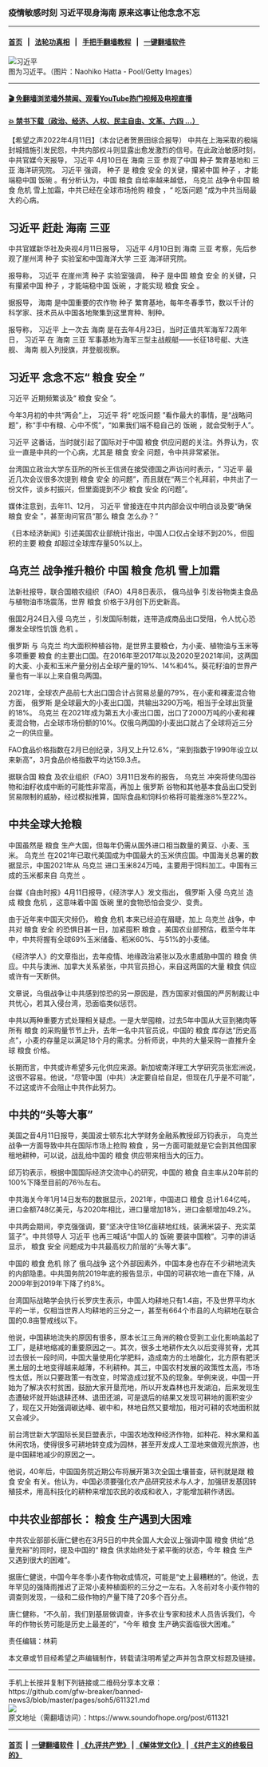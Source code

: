 ### 疫情敏感时刻 习近平现身海南 原来这事让他念念不忘
------------------------

#### [首页](https://github.com/gfw-breaker/banned-news3/blob/master/README.md) &nbsp;&nbsp;|&nbsp;&nbsp; [法轮功真相](https://github.com/begood0513/basic/blob/master/README.md)  &nbsp;&nbsp;|&nbsp;&nbsp; [手把手翻墙教程](https://github.com/gfw-breaker/guides/wiki)  &nbsp;&nbsp;|&nbsp;&nbsp; [一键翻墙软件](https://github.com/gfw-breaker/nogfw/blob/master/README.md)  



<div><img alt="习近平" src="https://img.soundofhope.org/2022-04/gettyimages-1196987002-1649706922897.jpg"/>
<br/><figcaption class="caption">
 图为习近平。（图片：Naohiko Hatta - Pool/Getty Images）
</figcaption></div><hr/>

#### [ 🎬  免翻墙浏览墙外禁闻、观看YouTube热门视频及电视直播](https://github.com/gfw-breaker/HelloWorld)

#### [ 💥  禁书下载（政治、经济、人权、民主自由、文革、六四 ...）](https://github.com/gfw-breaker/books/blob/master/README.md)

<div><div class="Content__Wrapper sc-1bvya0-0 grZQxZ">
 <p class="meta-top">
  <span class="meta">
   【希望之声2022年4月11日】（本台记者贺景田综合报导）
  </span>
  中共在上海采取的极端封城措施引发民怨，中共内部权斗则显露出愈发激烈的信号。在此政治敏感时刻，中共官媒今天报导，
  <ok href="/term/1063">
   习近平
  </ok>
  4月10日在
  <ok href="/term/26053">
   海南
  </ok>
  <ok href="/term/34967">
   三亚
  </ok>
  参观了中国
  <ok href="/term/36727">
   种子
  </ok>
  繁育基地和
  <ok href="/term/34967">
   三亚
  </ok>
  海洋研究院。
  <ok href="/term/1063">
   习近平
  </ok>
  强调，
  <ok href="/term/36727">
   种子
  </ok>
  是
  <ok href="/term/98382">
   粮食
  </ok>
  <ok href="/term/1746">
   安全
  </ok>
  的关键，攥紧中国
  <ok href="/term/36727">
   种子
  </ok>
  ，才能端稳中国
  <ok href="/term/633135">
   饭碗
  </ok>
  。有分析认为，中国
  <ok href="/term/98382">
   粮食
  </ok>
  自给率越来越低，
  <ok href="/term/5128">
   乌克兰
  </ok>
  战争令中国
  <ok href="/term/98382">
   粮食
  </ok>
  <ok href="/term/3783">
   危机
  </ok>
  雪上加霜，中共已经在全球市场抢购
  <ok href="/term/98382">
   粮食
  </ok>
  ，“
  <ok href="/term/720686">
   吃饭问题
  </ok>
  ”成为中共当局最大的心病。
 </p>
 <h2>
  <strong>
   <ok href="/term/1063">
    习近平
   </ok>
   赶赴
   <ok href="/term/26053">
    海南
   </ok>
   <ok href="/term/34967">
    三亚
   </ok>
  </strong>
 </h2>
 <p>
  中共官媒新华社及央视4月11日报导，
  <ok href="/term/1063">
   习近平
  </ok>
  4月10日到
  <ok href="/term/26053">
   海南
  </ok>
  <ok href="/term/34967">
   三亚
  </ok>
  考察，先后参观了崖州湾
  <ok href="/term/36727">
   种子
  </ok>
  实验室和中国海洋大学
  <ok href="/term/34967">
   三亚
  </ok>
  海洋研究院。
 </p>
 <p>
  报导称，
  <ok href="/term/1063">
   习近平
  </ok>
  在崖州湾
  <ok href="/term/36727">
   种子
  </ok>
  实验室强调，
  <ok href="/term/36727">
   种子
  </ok>
  是中国
  <ok href="/term/98382">
   粮食
  </ok>
  <ok href="/term/1746">
   安全
  </ok>
  的关键，只有攥紧中国
  <ok href="/term/36727">
   种子
  </ok>
  ，才能端稳中国
  <ok href="/term/633135">
   饭碗
  </ok>
  ，才能实现
  <ok href="/term/98382">
   粮食
  </ok>
  <ok href="/term/1746">
   安全
  </ok>
  。
 </p>
 <p>
  据报导，
  <ok href="/term/26053">
   海南
  </ok>
  是中国重要的农作物
  <ok href="/term/36727">
   种子
  </ok>
  繁育基地，每年冬春季节，数以千计的科学家、技术员从中国各地聚集到这里育种、制种。
 </p>
 <p>
  报导称，
  <ok href="/term/1063">
   习近平
  </ok>
  上一次去
  <ok href="/term/26053">
   海南
  </ok>
  是在去年4月23日，当时正值共军海军72周年日，
  <ok href="/term/1063">
   习近平
  </ok>
  在
  <ok href="/term/26053">
   海南
  </ok>
  <ok href="/term/34967">
   三亚
  </ok>
  军事基地为海军三型主战舰艇——长征18号艇、大连舰、
  <ok href="/term/26053">
   海南
  </ok>
  舰入列授旗，并登舰视察。
 </p>
 <h2>
  <strong>
   <ok href="/term/1063">
    习近平
   </ok>
   念念不忘“
   <ok href="/term/98382">
    粮食
   </ok>
   <ok href="/term/1746">
    安全
   </ok>
   ”
  </strong>
 </h2>
 <p>
  <ok href="/term/1063">
   习近平
  </ok>
  近期频繁谈及“
  <ok href="/term/98382">
   粮食
  </ok>
  <ok href="/term/1746">
   安全
  </ok>
  ”。
 </p>
 <p>
  今年3月初的中共“两会”上，
  <ok href="/term/1063">
   习近平
  </ok>
  将“
  <ok href="/term/720686">
   吃饭问题
  </ok>
  ”看作最大的事情，是“战略问题”，称“手中有粮、心中不慌”，“如果我们端不稳自己的
  <ok href="/term/633135">
   饭碗
  </ok>
  ，就会受制于人”。
 </p>
 <p>
  <ok href="/term/1063">
   习近平
  </ok>
  这番话，当时就引起了国际对于中国
  <ok href="/term/98382">
   粮食
  </ok>
  供应问题的关注。外界认为，农业一直是中共的一个心病，尤其是
  <ok href="/term/98382">
   粮食
  </ok>
  <ok href="/term/1746">
   安全
  </ok>
  问题，令中共非常紧张。
 </p>
 <p>
  台湾国立政治大学东亚所的所长王信贤在接受德国之声访问时表示，“
  <ok href="/term/1063">
   习近平
  </ok>
  最近几次会议很多次提到
  <ok href="/term/98382">
   粮食
  </ok>
  <ok href="/term/1746">
   安全
  </ok>
  的问题”，而且就在“两三个礼拜前，中共出了一份文件，谈乡村振兴，但里面提到不少
  <ok href="/term/98382">
   粮食
  </ok>
  <ok href="/term/1746">
   安全
  </ok>
  的问题”。
 </p>
 <p>
  媒体注意到，去年11、12月，
  <ok href="/term/1063">
   习近平
  </ok>
  曾接连在中共内部会议中明白谈及要“确保
  <ok href="/term/98382">
   粮食
  </ok>
  <ok href="/term/1746">
   安全
  </ok>
  ”，甚至询问官员“那么
  <ok href="/term/98382">
   粮食
  </ok>
  怎么办？”
 </p>
 <p>
  《日本经济新闻》引述美国农业部统计指出，中国人口仅占全球不到20%，但囤积的主要
  <ok href="/term/98382">
   粮食
  </ok>
  却超过全球库存量50%以上。
 </p>
 <h2>
  <strong>
   <ok href="/term/5128">
    乌克兰
   </ok>
   战争推升粮价 中国
   <ok href="/term/98382">
    粮食
   </ok>
   <ok href="/term/3783">
    危机
   </ok>
   雪上加霜
  </strong>
 </h2>
 <p>
  法新社报导，联合国粮农组织（FAO）4月8日表示，
  <ok href="/term/685654">
   俄乌战争
  </ok>
  引发谷物类主食品与植物油市场震荡，世界
  <ok href="/term/98382">
   粮食
  </ok>
  价格于3月创下历史新高。
 </p>
 <p>
  俄国2月24日入侵
  <ok href="/term/5128">
   乌克兰
  </ok>
  ，引发国际制裁，连带造成商品出口受阻，令人忧心恐爆发全球性饥饿
  <ok href="/term/3783">
   危机
  </ok>
  。
 </p>
 <p>
  <ok href="/term/1150">
   俄罗斯
  </ok>
  与
  <ok href="/term/5128">
   乌克兰
  </ok>
  均大面积种植谷物，是世界主要粮仓，为小麦、植物油与玉米等多项重要
  <ok href="/term/98382">
   粮食
  </ok>
  的主要出口国。在2016年至2017年以及2020至2021年间，这两国的大麦、小麦和玉米产量分别占全球产量的19%、14%和4%。葵花籽油的世界产量也有一半以上来自俄乌两国。
 </p>
 <p>
  2021年，全球农产品前七大出口国合计占贸易总量的79%，在小麦和裸麦混合物方面，
  <ok href="/term/1150">
   俄罗斯
  </ok>
  是全球最大的小麦出口国，共输出3290万吨，相当于全球出货量的18%。
  <ok href="/term/5128">
   乌克兰
  </ok>
  在2021年成为第五大小麦出口国，出口了2000万吨的小麦和裸麦混合物，占全球市场份额的10%。仅俄乌两国的小麦出口就占了全球将近三分之一的供应量。
 </p>
 <p>
  FAO食品价格指数在2月已创纪录，3月又上升12.6%，“来到指数于1990年设立以来新高”，3月食品价格指数平均达159.3点。
 </p>
 <p>
  据联合国
  <ok href="/term/98382">
   粮食
  </ok>
  及农业组织（FAO）3月11日发布的报告，
  <ok href="/term/5128">
   乌克兰
  </ok>
  冲突将使乌国谷物和油籽收成中断的可能性非常高，再加上
  <ok href="/term/1150">
   俄罗斯
  </ok>
  谷物和其他基本食品出口受到贸易限制的威胁，经过模拟推算，国际食品和饲料价格将可能推涨8%至22%。
 </p>
 <h2>
  <strong>
   中共全球大抢粮
  </strong>
 </h2>
 <p>
  中国虽然是
  <ok href="/term/98382">
   粮食
  </ok>
  生产大国，但每年仍需从国外进口相当数量的黄豆、小麦、玉米。
  <ok href="/term/5128">
   乌克兰
  </ok>
  在2021年已取代美国成为中国最大的玉米供应国。中国海关总署的数据显示，中国2021年从
  <ok href="/term/5128">
   乌克兰
  </ok>
  进口玉米824万吨，主要用于饲料加工。中国有三成的玉米都来自
  <ok href="/term/5128">
   乌克兰
  </ok>
  。
 </p>
 <p>
  台媒《自由时报》4月11日报导，《经济学人》发文指出，
  <ok href="/term/1150">
   俄罗斯
  </ok>
  入侵
  <ok href="/term/5128">
   乌克兰
  </ok>
  造成
  <ok href="/term/98382">
   粮食
  </ok>
  <ok href="/term/3783">
   危机
  </ok>
  ，这意味着中国
  <ok href="/term/633135">
   饭碗
  </ok>
  里的食物恐怕会变少、变贵。
 </p>
 <p>
  由于近年来中国天灾频仍，
  <ok href="/term/98382">
   粮食
  </ok>
  <ok href="/term/3783">
   危机
  </ok>
  本来已经迫在眉睫，加上
  <ok href="/term/5128">
   乌克兰
  </ok>
  战争，中共对
  <ok href="/term/98382">
   粮食
  </ok>
  <ok href="/term/1746">
   安全
  </ok>
  的恐惧日甚一日，加紧囤积
  <ok href="/term/98382">
   粮食
  </ok>
  。美国农业部预估，截至今年年中，中共将握有全球69%玉米储备、稻米60%、与51%的小麦储。
 </p>
 <p>
  《经济学人》的文章指出，去年疫情、地缘政治紧张以及水患威胁中国的
  <ok href="/term/98382">
   粮食
  </ok>
  供应。中共与澳洲、加拿大关系紧张，中共官员担心，来自这两国的大量
  <ok href="/term/98382">
   粮食
  </ok>
  供应或许有一天断供。
 </p>
 <p>
  文章说，乌俄战争让中共感到惊恐的另一原因是，西方国家对俄国的严厉制裁让中共忧心，若其入侵台湾，恐面临类似惩罚。
 </p>
 <p>
  中共以两种重要方式处理相关疑虑。一是大举囤粮，过去5年中国从大豆到猪肉等所有
  <ok href="/term/98382">
   粮食
  </ok>
  的采购量节节上升，去年一名中共官员说，中国的
  <ok href="/term/98382">
   粮食
  </ok>
  库存达“历史高点”，小麦的存量足以满足18个月的需求。分析师说，中共的大量采购一直推升全球
  <ok href="/term/98382">
   粮食
  </ok>
  价格。
 </p>
 <p>
  长期而言，中共或许希望多元化供应来源。新加坡南洋理工大学研究员张宏洲说，这很不容易。他说，“尽管中国（中共）决定要自给自足，但现在几乎是不可能”，不过这或许不会阻止中共作此努力。
 </p>
 <h2>
  <strong>
   中共的“头等大事”
  </strong>
 </h2>
 <p>
  美国之音4月11日报导，美国波士顿东北大学财务金融系教授邱万钧表示，
  <ok href="/term/5128">
   乌克兰
  </ok>
  战争一方面导致中共在国际市场上抢购
  <ok href="/term/98382">
   粮食
  </ok>
  ，另一方面可能就是它会到其他国家租地耕种，可以说，战乱给中国的
  <ok href="/term/98382">
   粮食
  </ok>
  供应带来相当大的压力。
 </p>
 <p>
  邱万钧表示，根据中国国际经济交流中心的研究，中国的
  <ok href="/term/98382">
   粮食
  </ok>
  自主率从20年前的100%下降至目前的76％左右。
 </p>
 <p>
  中共海关今年1月14日发布的数据显示，2021年，中国进口
  <ok href="/term/98382">
   粮食
  </ok>
  总计1.64亿吨，进口金额748亿美元，与2020年相比，进口量增加18%，进口金额增加49.2%。
 </p>
 <p>
  中共两会期间，李克强强调，要“坚决守住18亿亩耕地红线，装满米袋子、充实菜篮子”。中共领导人
  <ok href="/term/1063">
   习近平
  </ok>
  也再三喊话“中国人的
  <ok href="/term/633135">
   饭碗
  </ok>
  要装中国粮”。习李的讲话显示，
  <ok href="/term/98382">
   粮食
  </ok>
  <ok href="/term/1746">
   安全
  </ok>
  问题成为中共最高权力阶层的“头等大事”。
 </p>
 <p>
  中国的
  <ok href="/term/98382">
   粮食
  </ok>
  <ok href="/term/3783">
   危机
  </ok>
  除了
  <ok href="/term/685654">
   俄乌战争
  </ok>
  这个外部因素外，中国本身也存在不少耕地流失的内部隐患。中共国务院2019年底的报告显示，中国的可耕农地一直在下降，从2009年到2019年下降了约8%。
 </p>
 <p>
  台湾国际战略学会执行长罗庆生表示，中国人均耕地只有1.4亩，不及世界平均水平的一半，仅相当世界人均耕地的三分之一，甚至有664个市县的人均耕地在联合国的0.8亩警戒线以下。
 </p>
 <p>
  他说，中国耕地流失的原因有很多，原本长江三角洲的粮仓受到工业化影响盖起了工厂，是耕地缩减的重要原因之一。其次，很多土地耕作太久以后变得贫脊，尤其过去很长一段时间，中国大量使用化学肥料，造成南方的土地酸化，北方原有肥沃黑土层的土地变得越来越薄，不利耕种。其三，中国农村发展的政策性太高，市场性太低，所以只要政策一有改变，时常造成过犹不及的现象。举例来说，中国一开始为了解决农村贫困，鼓励大家开垦荒地，所以开发森林也开发湖泊，后来发现生态遭破坏就开始退耕还林、退田还湖，可是退后的结果又发现可耕地的面积变少了，现在又开始强调碳达峰、碳中和，林地自然又要增加，相对可耕的农地面积就又会减少。
 </p>
 <p>
  前台湾世新大学国际长吴巨盟表示，中国农地改种经济作物，如种花、种水果和盖休闲农场，使得很多可耕地转变成为园林，甚至开发成人工湿地来做观光旅游，也是中国耕地减少的原因之一。
 </p>
 <p>
  他说，40年后，中国国务院近期公布将展开第3次全国土壤普查，研判就是跟
  <ok href="/term/98382">
   粮食
  </ok>
  <ok href="/term/1746">
   安全
  </ok>
  有关。他认为，中国必须要强化农产品研究技术与人才，加强研发基因转殖技术，用高科技化的耕种来增加农民的收成和收入，才能增加耕作诱因。
 </p>
 <h2>
  <strong>
   中共农业部部长：
   <ok href="/term/98382">
    粮食
   </ok>
   生产遇到大困难
  </strong>
 </h2>
 <p>
  中共农业部部长唐仁健也在3月5日的中共全国人大会议上强调中国
  <ok href="/term/98382">
   粮食
  </ok>
  供给“总量充裕”的同时，提及中国的“
  <ok href="/term/98382">
   粮食
  </ok>
  供求始终处于紧平衡的状态，今年
  <ok href="/term/98382">
   粮食
  </ok>
  生产又遇到很大的困难”。
 </p>
 <p>
  据唐仁健说，中国今年冬季小麦作物收成情况，可能是“史上最糟糕的”。他说，去年罕见的强降雨推迟了正常小麦种植面积的三分之一左右。入冬前对冬小麦作物的调查则发现，一级和二级作物的产量下降了20多个百分点。
 </p>
 <p>
  唐仁健称，“不久前，我们到基层做调查，许多农业专家和技术人员告诉我们，今年的作物长势可能是历史上最差的”，“今年
  <ok href="/term/98382">
   粮食
  </ok>
  生产确实面临很大困难。”
 </p>
 <p class="meta-btm">
  责任编辑：林莉
 </p>
 <p class="meta-btm">
  本文章或节目经希望之声编辑制作，转载请注明希望之声并包含原文标题及链接。
 </p>
</div>
</div>
<hr/>
手机上长按并复制下列链接或二维码分享本文章：<br/>
https://github.com/gfw-breaker/banned-news3/blob/master/pages/soh5/611321.md <br/>
<a href='https://github.com/gfw-breaker/banned-news3/blob/master/pages/soh5/611321.md'><img src='https://github.com/gfw-breaker/banned-news3/blob/master/pages/soh5/611321.md.png'/></a> <br/>
原文地址（需翻墙访问）：https://www.soundofhope.org/post/611321


------------------------
#### [首页](https://github.com/gfw-breaker/banned-news3/blob/master/README.md) &nbsp;|&nbsp; [一键翻墙软件](https://github.com/gfw-breaker/nogfw/blob/master/README.md) &nbsp;| [《九评共产党》](https://github.com/gfw-breaker/9ping.md/blob/master/README.md#九评之一评共产党是什么) | [《解体党文化》](https://github.com/gfw-breaker/jtdwh.md/blob/master/README.md) | [《共产主义的终极目的》](https://github.com/gfw-breaker/gczydzjmd.md/blob/master/README.md)


<img src='http://gfw-breaker.win/banned-news3/pages/soh5/611321.md' width='0px' height='0px'/>